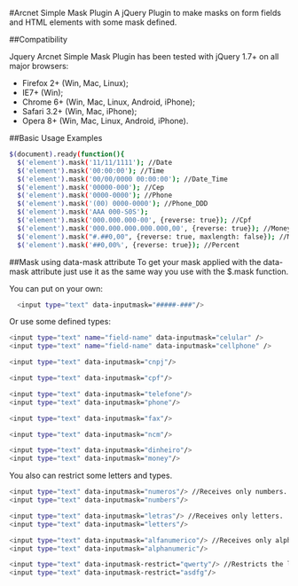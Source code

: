#Arcnet Simple Mask Plugin
A jQuery Plugin to make masks on form fields and HTML elements with some mask defined.

##Compatibility

Jquery Arcnet Simple Mask Plugin has been tested with jQuery 1.7+ on all major browsers:

* Firefox 2+ (Win, Mac, Linux);
* IE7+ (Win);
* Chrome 6+ (Win, Mac, Linux, Android, iPhone);
* Safari 3.2+ (Win, Mac, iPhone);
* Opera 8+ (Win, Mac, Linux, Android, iPhone).


##Basic Usage Examples

```bash
$(document).ready(function(){
  $('element').mask('11/11/1111'); //Date
  $('element').mask('00:00:00'); //Time
  $('element').mask('00/00/0000 00:00:00'); //Date_Time
  $('element').mask('00000-000'); //Cep
  $('element').mask('0000-0000'); //Phone
  $('element').mask('(00) 0000-0000'); //Phone_DDD
  $('element').mask('AAA 000-S0S');
  $('element').mask('000.000.000-00', {reverse: true}); //Cpf
  $('element').mask('000.000.000.000.000,00', {reverse: true}); //Money
  $('element').mask("#.##0,00", {reverse: true, maxlength: false}); //Money
  $('element').mask('##0,00%', {reverse: true}); //Percent
```


##Mask using data-mask attribute
To get your mask applied with the data-mask attribute just use it as the same way you use with the $.mask function. 

You can put on your own:
```bash
  <input type="text" data-inputmask="#####-###"/>
```

Or use some defined types:
```bash
<input type="text" name="field-name" data-inputmask="celular" />
<input type="text" name="field-name" data-inputmask="cellphone" />

<input type="text" data-inputmask="cnpj"/>

<input type="text" data-inputmask="cpf"/>

<input type="text" data-inputmask="telefone"/>
<input type="text" data-inputmask="phone"/>

<input type="text" data-inputmask="fax"/>

<input type="text" data-inputmask="ncm"/>

<input type="text" data-inputmask="dinheiro"/>
<input type="text" data-inputmask="money"/>
```

You also can restrict some letters and types.
```bash
<input type="text" data-inputmask="numeros"/> //Receives only numbers.
<input type="text" data-inputmask="numbers"/>

<input type="text" data-inputmask="letras"/> //Receives only letters.
<input type="text" data-inputmask="letters"/>

<input type="text" data-inputmask="alfanumerico"/> //Receives only alphanumeric.
<input type="text" data-inputmask="alphanumeric"/>

<input type="text" data-inputmask-restrict="qwerty"/> //Restricts the letters in the parameter
<input type="text" data-inputmask-restrict="asdfg"/>
```
